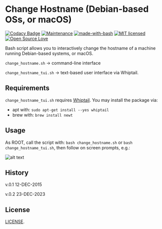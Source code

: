 # Change Hostname (Debian-based OSs, or macOS)
[![Codacy Badge](https://api.codacy.com/project/badge/Grade/606d03a4dcaf493ebf21a30245c87d83)](https://www.codacy.com/app/marshki/change_hostname_ubuntu?utm_source=github.com&amp;utm_medium=referral&amp;utm_content=marshki/change_hostname_ubuntu&amp;utm_campaign=Badge_Grade)
[![Maintenance](https://img.shields.io/badge/Maintained%3F-yes-green.svg)](https://GitHub.com/Naereen/StrapDown.js/graphs/commit-activity)
[![made-with-bash](https://img.shields.io/badge/Made%20with-Bash-1f425f.svg)](https://www.gnu.org/software/bash/)
[![MIT licensed](https://img.shields.io/badge/license-MIT-blue.svg)](https://raw.githubusercontent.com/hyperium/hyper/master/LICENSE)
[![Open Source Love](https://badges.frapsoft.com/os/v3/open-source-175x29.png?v=103)](https://github.com/ellerbrock/open-source-badges/)

Bash script allows you to interactively change the hostname of a machine running Debian-based systems, or macOS.

`change_hostname.sh` &rarr; command-line interface

`change_hostname_tui.sh` &rarr; text-based user interface via Whiptail.

## Requirements

`change_hostname_tui.sh` requires [Whiptail](https://en.wikibooks.org/wiki/Bash_Shell_Scripting/Whiptail).
You may install the package via:

- apt with: `sudo apt-get install --yes whiptail`
- brew with: `brew install newt`

## Usage

As ROOT, call the script with: `bash change_hostname.sh` or `bash change_hostname_tui.sh`, then follow on screen prompts, e.g.:

![alt text](https://github.com/marshki/change_hostname_ubuntu/blob/master/docs/change_hostname_tui.png)

## History

v.0.1 12-DEC-2015

v.0.2 23-DEC-2023

## License
[LICENSE](https://github.com/marshki/change_hostname_ubuntu/blob/master/LICENSE).
